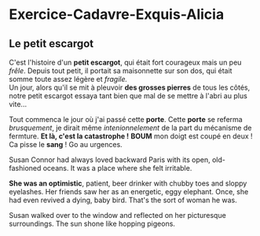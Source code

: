 # Exercice-Cadavre-Exquis-Alicia

## Le petit escargot

C'est l'histoire d'un **petit escargot**, qui était fort courageux mais un peu _frêle_. Depuis tout petit, il portait sa maisonnette sur son dos, qui était somme toute assez légère et _fragile._<br />
Un jour, alors qu'il se mit à pleuvoir ****des grosses pierres**** de tous les côtés, notre petit escargot essaya tant bien que mal de se mettre à l'abri au plus vite...

Tout commenca le jour où j'ai passé cette **porte**.
Cette **porte** se referma *brusquement*, je dirait même *intenionnelement* de la part du mécanisme de fermture.
**Et là, c'est la catastrophe !**
**BOUM** mon doigt est coupé en deux ! Ca pisse le **sang** ! Go au urgences. 

Susan Connor had always loved backward Paris with its open, old-fashioned oceans. It was a place where she felt irritable.

**She was an optimistic**, patient, beer drinker with chubby toes and sloppy eyelashes. Her friends saw her as an energetic, eggy elephant. Once, she had even revived a dying, baby bird. That's the sort of woman he was.

Susan walked over to the window and reflected on her picturesque surroundings. The sun shone like hopping pigeons.